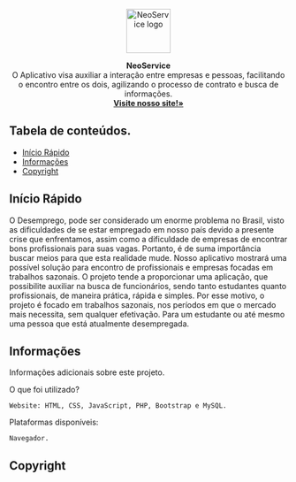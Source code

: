 <p align="center">
  <a href="#">
    <img src="https://cdn3.iconfinder.com/data/icons/food-and-drinks-icons/512/Coffee-512.png" alt="NeoService logo" width=80 height=80>
  </a>
  <p align="center">
    <strong>NeoService</strong>
    <br>
     O Aplicativo visa auxiliar a interação entre empresas e pessoas, facilitando o encontro entre os dois, agilizando o processo de contrato e busca de informações.
    <br>
    <a href="https://neo-service.000webhostapp.com/"><strong>Visite nosso site!»</strong></a>
    <br>
  </p>
</p>


## Tabela de conteúdos.

- [Início Rápido](#início-rápido)
- [Informações](#informações)
- [Copyright](#copyright)

## Início Rápido

O Desemprego, pode ser considerado um enorme problema no Brasil, visto as dificuldades de se estar empregado em nosso país devido a presente crise que enfrentamos, assim como a dificuldade de empresas de encontrar bons profissionais para suas vagas. Portanto, é de suma importância buscar meios para que esta realidade mude. Nosso aplicativo mostrará uma possível solução para encontro de profissionais e empresas focadas em trabalhos sazonais.
O projeto tende a proporcionar uma aplicação, que possibilite auxiliar na busca de funcionários, sendo tanto estudantes quanto profissionais, de maneira prática, rápida e simples. Por esse motivo, o projeto é focado em trabalhos sazonais, nos períodos em que o mercado mais necessita, sem qualquer efetivação. Para um estudante ou até mesmo uma pessoa que está atualmente desempregada.

## Informações

Informações adicionais sobre este projeto.

O que foi utilizado?
```
Website: HTML, CSS, JavaScript, PHP, Bootstrap e MySQL.
```
Plataformas disponíveis:
```
Navegador.
```


## Copyright
